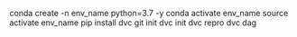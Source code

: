 conda create -n env_name python=3.7 -y
conda activate env_name
source activate env_name
pip install dvc
git init
dvc init
dvc repro
dvc dag